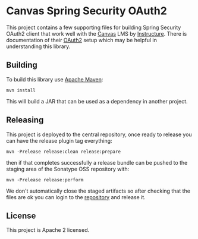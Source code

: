 Canvas Spring Security OAuth2
=============================

This project contains a few supporting files for building Spring Security OAuth2 client that work well with the [Canvas](https://www.instructure.com/canvas/) LMS by [Instructure](https://www.instructure.com/). There is documentation of their [OAuth2](https://canvas.instructure.com/doc/api/file.oauth.html) setup which may be helpful in understanding this library.

Building
--------

To build this library use [Apache Maven](https://maven.apache.org):

    mvn install

This will build a JAR that can be used as a dependency in another project.

Releasing
---------

This project is deployed to the central repository, once ready to release you can have the release plugin tag everything:

    mvn -Prelease release:clean release:prepare
    
then if that completes successfully a release bundle can be pushed to the staging area of the Sonatype OSS repository with:

    mvn -Prelease release:perform
    
We don't automatically close the staged artifacts so after checking that the files are ok you can login to the [repository](https://oss.sonatype.org/) and release it.

License
-------

This project is Apache 2 licensed.
